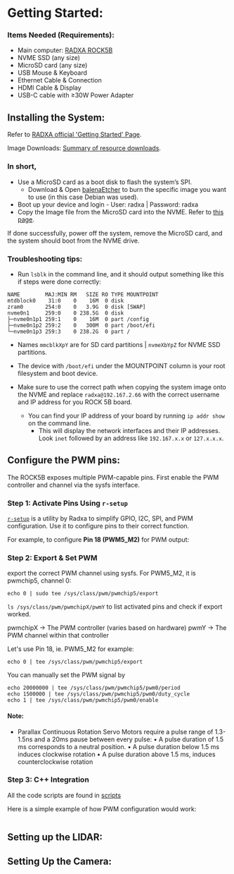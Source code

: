 # Getting Started:

### Items Needed (Requirements):
- Main computer: [RADXA ROCK5B](https://radxa.com/products/rock5/5b/#documentation)
- NVME SSD (any size)
- MicroSD card (any size)
- USB Mouse & Keyboard
- Ethernet Cable & Connection
- HDMI Cable & Display
- USB-C cable with ≥30W Power Adapter

## Installing the System:
Refer to [RADXA official 'Getting Started' Page](https://docs.radxa.com/en/rock5/rock5b/getting-started).

Image Downloads: [Summary of resource downloads](https://docs.radxa.com/en/rock5/rock5b/download).

### In short, 
- Use a MicroSD card as a boot disk to flash the system’s SPI.
  - Download & Open [balenaEtcher](https://etcher.balena.io/#download-etcher) to burn the specific image you want to use (in this case Debian was used).
- Boot up your device and login - User: radxa | Password: radxa
- Copy the Image file from the MicroSD card into the NVME. Refer to [this page](https://docs.radxa.com/en/rock5/rock5b/getting-started/install-os/nvme).

If done successfully, power off the system, remove the MicroSD card, and the system should boot from the NVME drive.

### Troubleshooting tips:
- Run `lsblk` in the command line, and it should output something like this if steps were done correctly:
```
NAME        MAJ:MIN RM   SIZE RO TYPE MOUNTPOINT
mtdblock0    31:0    0    16M  0 disk 
zram0       254:0    0   3.9G  0 disk [SWAP]
nvme0n1     259:0    0 238.5G  0 disk 
├─nvme0n1p1 259:1    0    16M  0 part /config
├─nvme0n1p2 259:2    0   300M  0 part /boot/efi
└─nvme0n1p3 259:3    0 238.2G  0 part /
```
  - Names `mmcblkXpY` are for SD card partitions | `nvmeXbYpZ` for NVME SSD partitions.
  - The device with `/boot/efi` under the MOUNTPOINT column is your root filesystem and boot device.

- Make sure to use the correct path when copying the system image onto the NVME and replace `radxa@192.167.2.66` with the correct username and IP address for you ROCK 5B board.
  - You can find your IP address of your board by running `ip addr show` on the command line.
    - This will display the network interfaces and their IP addresses. Look `inet` followed by an address like `192.167.x.x` or `127.x.x.x`.

## Configure the PWM pins:

The ROCK5B exposes multiple PWM-capable pins. First enable the PWM controller and channel via the sysfs interface.

### Step 1: Activate Pins Using `r-setup`

[`r-setup`](https://github.com/radxa/rsetup) is a utility by Radxa to simplify GPIO, I2C, SPI, and PWM configuration. Use it to configure pins to their correct function.

For example, to configure **Pin 18 (PWM5_M2)** for PWM output:

### Step 2: Export & Set PWM

export the correct PWM channel using sysfs. For PWM5_M2, it is pwmchip5, channel 0:

`echo 0 | sudo tee /sys/class/pwm/pwmchip5/export`

`ls /sys/class/pwm/pwmchipX/pwmY` to list activated pins and check if export worked.

pwmchipX → The PWM controller (varies based on hardware)
pwmY → The PWM channel within that controller

Let's use Pin 18, ie. PWM5_M2 for example:

`echo 0 | tee /sys/class/pwm/pwmchip5/export`

You can manually set the PWM signal by

```
echo 20000000 | tee /sys/class/pwm/pwmchip5/pwm0/period
echo 1500000 | tee /sys/class/pwm/pwmchip5/pwm0/duty_cycle
echo 1 | tee /sys/class/pwm/pwmchip5/pwm0/enable
```

#### Note:
- Parallax Continuous Rotation Servo Motors require a pulse range of 1.3-1.5ns and a 20ms pause between every pulse:
• A pulse duration of 1.5 ms corresponds to a neutral position.
• A pulse duration below 1.5 ms induces clockwise rotation
• A pulse duration above 1.5 ms, induces counterclockwise rotation

### Step 3: C++ Integration
All the code scripts are found in [scripts](scripts)

Here is a simple example of how PWM configuration would work:
```

```

## Setting up the LIDAR:

## Setting Up the Camera:



